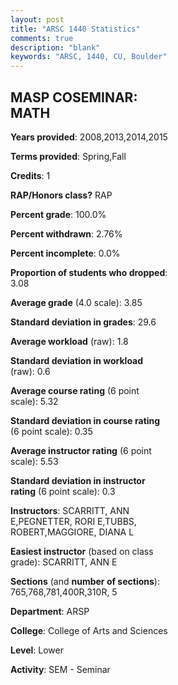 ```yaml
---
layout: post
title: "ARSC 1440 Statistics"
comments: true
description: "blank"
keywords: "ARSC, 1440, CU, Boulder"
--- 
```

<head>
<script src="https://ajax.googleapis.com/ajax/libs/jquery/2.1.3/jquery.min.js"></script>
<script src="https://dl.dropboxusercontent.com/s/pc42nxpaw1ea4o9/highcharts.js?dl=0"></script>
<!-- <script src="../assets/js/highcharts.js"></script> -->
<style type="text/css">@font-face {
	font-family: "Bebas Neue";
	src: url(https://www.filehosting.org/file/details/544349/BebasNeue%20Regular.otf) format("opentype");
	}
	h1.Bebas { 
		font-family: "Bebas Neue", Verdana, Tahoma;
	}
</style>
</head>
<body>
	<div id="container" style="float: right; width: 45%; height: 88%; margin-left: 2.5%; margin-right: 2.5%;"></div>
	<script language="JavaScript">
		$(document).ready(function() {
		var chart = {type: 'column'};
		var title = {text: 'Grade Distribution'};
		var xAxis = {categories: ['A','B','C','D','F'],crosshair: true};
		var yAxis = {min: 0,title: {text: 'Percentage'}};
		var tooltip = {headerFormat: '<center><b><span style="font-size:20px">{point.key}</span></b></center>',
		               pointFormat: '<td style="padding:0"><b>{point.y:.1f}%</b></td>',
		               footerFormat: '</table>',shared: true,useHTML: true};
		var plotOptions = {column: {pointPadding: 0.0,borderWidth: 0}};  
		var credits = {enabled: false};var series= [{name: 'Percent',data: [92.06,4.76,1.59,1.59,0.0,]}];
		var json = {};
		json.chart = chart;
		json.title = title;
		json.tooltip = tooltip;
		json.xAxis = xAxis;
		json.yAxis = yAxis;  
		json.series = series;
		json.plotOptions = plotOptions;  
		json.credits = credits;
		$('#container').highcharts(json);
	});
	</script>
</body>
			   
## MASP COSEMINAR: MATH

**Years provided**: 2008,2013,2014,2015

**Terms provided**: Spring,Fall

**Credits**: 1

**RAP/Honors class?** RAP

**Percent grade**: 100.0%

**Percent withdrawn**: 2.76%

**Percent incomplete**: 0.0%

**Proportion of students who dropped**: 3.08

**Average grade** (4.0 scale): 3.85

**Standard deviation in grades**: 29.6

**Average workload** (raw): 1.8

**Standard deviation in workload** (raw): 0.6

**Average course rating** (6 point scale): 5.32

**Standard deviation in course rating** (6 point scale): 0.35

**Average instructor rating** (6 point scale): 5.53

**Standard deviation in instructor rating** (6 point scale): 0.3

**Instructors**: SCARRITT, ANN E,PEGNETTER, RORI E,TUBBS, ROBERT,MAGGIORE, DIANA L

**Easiest instructor** (based on class grade): SCARRITT, ANN E

**Sections** (and **number of sections**): 765,768,781,400R,310R, 5

**Department**: ARSP

**College**: College of Arts and Sciences

**Level**: Lower

**Activity**: SEM - Seminar
